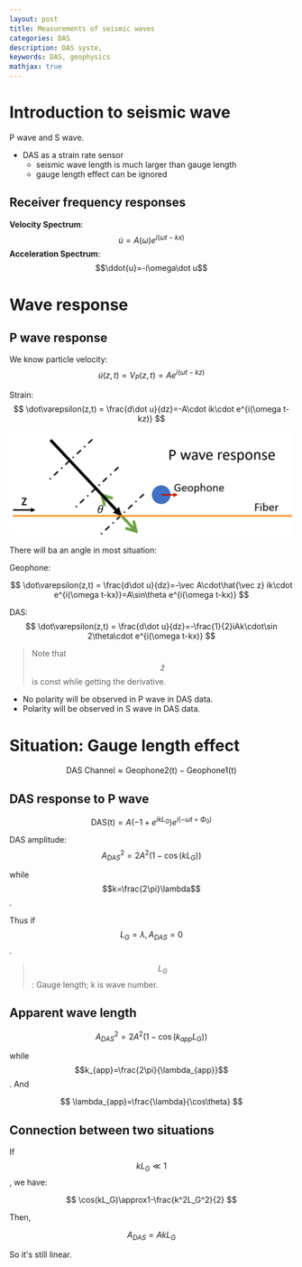 ```yaml
---
layout: post
title: Measurements of seismic waves
categories: DAS
description: DAS syste,
keywords: DAS, geophysics
mathjax: true
---
```


# Introduction to seismic wave

P wave and S wave.

- DAS as a strain rate sensor
  - seismic wave length is much larger than gauge length
  - gauge length effect can be ignored

## Receiver frequency responses

**Velocity Spectrum**: $$\dot u=A(\omega)e^{i(\omega t-kx)}$$
**Acceleration Spectrum**: $$\ddot{u}=-i\omega\dot u$$

# Wave response

## P wave response

We know particle velocity: 
$$
\dot u(z,t)=V_P(z, t) = Ae^{i(\omega t-kz)}
$$

Strain: 
$$
\dot\varepsilon(z,t) = \frac{d\dot u}{dz}=-A\cdot ik\cdot e^{i(\omega t-kz)}
$$

![](/images/blog/DAS/03_05_1.png)

There will ba an angle in most situation: 

Geophone: 

$$
\dot\varepsilon(z,t) = \frac{d\dot u}{dz}=-\vec A\cdot\hat{\vec z} ik\cdot e^{i(\omega t-kx)}=A\sin\theta e^{i(\omega t-kx)}
$$

DAS: 
$$
\dot\varepsilon(z,t) = \frac{d\dot u}{dz}=-\frac{1}{2}iAk\cdot\sin 2\theta\cdot e^{i(\omega t-kx)}
$$

> Note that $$\hat z$$ is const while getting the derivative.

- No polarity will be observed in P wave in DAS data.
- Polarity will be observed in S wave in DAS data.

# Situation: Gauge length effect

$$
\mathrm{DAS\ Channel\approx Geophone2(t)-Geophone1(t)}
$$

## DAS response to P wave
$$
\mathrm{DAS(t)}=A(-1+e^{ikL_G})e^{i(-\omega t+\Phi_0)}
$$

DAS amplitude: 
$$
A_{DAS}^2=2A^2(1-\cos(kL_G))
$$

while $$k=\frac{2\pi}\lambda$$.

Thus if $$L_G=\lambda, A_{DAS}=0$$.

> $$L_G$$: Gauge length; k is wave number. 

## Apparent wave length

$$
A_{DAS}^2=2A^2(1-\cos(k_{app}L_G))
$$

while $$k_{app}=\frac{2\pi}{\lambda_{app}}$$. And

$$
\lambda_{app}=\frac{\lambda}{\cos\theta}
$$

## Connection between two situations

If $$kL_G\ll1$$, we have:

$$
\cos(kL_G)\approx1-\frac{k^2L_G^2}{2}
$$

Then, 

$$
A_{DAS}=AkL_G
$$


So it's still linear.